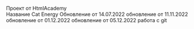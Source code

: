 Проект от HtmlAcademy </br>
Название Cat Energy
Обновление от 14.07.2022
обновление от 11.11.2022
обновление от 01.12.2022
обновление от 05.12.2022 работа с git
